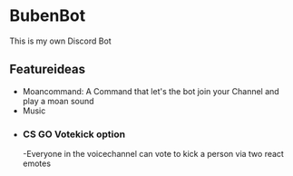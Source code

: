 # BubenBot
This is my own Discord Bot

## Featureideas
- Moancommand: A Command that let's the bot join your Channel and play a moan sound
- Music
- ### CS GO Votekick option
    -Everyone in the voicechannel can vote to kick a person via two react emotes
